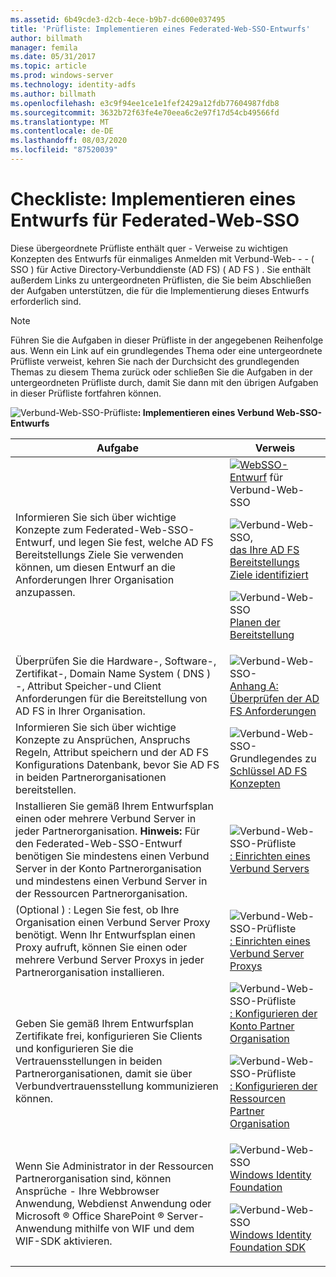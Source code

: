 ```yaml
---
ms.assetid: 6b49cde3-d2cb-4ece-b9b7-dc600e037495
title: 'Prüfliste: Implementieren eines Federated-Web-SSO-Entwurfs'
author: billmath
manager: femila
ms.date: 05/31/2017
ms.topic: article
ms.prod: windows-server
ms.technology: identity-adfs
ms.author: billmath
ms.openlocfilehash: e3c9f94ee1ce1e1fef2429a12fdb77604987fdb8
ms.sourcegitcommit: 3632b72f63fe4e70eea6c2e97f17d54cb49566fd
ms.translationtype: MT
ms.contentlocale: de-DE
ms.lasthandoff: 08/03/2020
ms.locfileid: "87520039"
---
```

# <a name="checklist-implementing-a-federated-web-sso-design"></a>Checkliste: Implementieren eines Entwurfs für Federated-Web-SSO

Diese übergeordnete Prüfliste enthält quer \- Verweise zu wichtigen Konzepten des Entwurfs für einmaliges Anmelden mit Verbund-Web- \- \- \( SSO \) für Active Directory-Verbunddienste (AD FS) \( AD FS \) . Sie enthält außerdem Links zu untergeordneten Prüflisten, die Sie beim Abschließen der Aufgaben unterstützen, die für die Implementierung dieses Entwurfs erforderlich sind.

> [!NOTE]
> Führen Sie die Aufgaben in dieser Prüfliste in der angegebenen Reihenfolge aus. Wenn ein Link auf ein grundlegendes Thema oder eine untergeordnete Prüfliste verweist, kehren Sie nach der Durchsicht des grundlegenden Themas zu diesem Thema zurück oder schließen Sie die Aufgaben in der untergeordneten Prüfliste durch, damit Sie dann mit den übrigen Aufgaben in dieser Prüfliste fortfahren können.

![Verbund-Web-SSO-Prüfliste](media/2b05dce3-938f-4168-9b8f-1f4398cbdb9b.gif)**: Implementieren eines Verbund Web-SSO-Entwurfs**

|Aufgabe|Verweis|
|--------|-------------|
|Informieren Sie sich über wichtige Konzepte zum Federated-Web-SSO-Entwurf, und legen Sie fest, welche AD FS Bereitstellungs Ziele Sie verwenden können, um diesen Entwurf an die Anforderungen Ihrer Organisation anzupassen.|![](media/faa393df-4856-4431-9eda-4f4e5be72a90.gif)[WebSSO-Entwurf](/previous-versions/windows/it-pro/windows-server-2012-R2-and-2012/dd807050(v=ws.11)) für Verbund-Web-SSO<p>![Verbund-Web-SSO,](media/faa393df-4856-4431-9eda-4f4e5be72a90.gif)[das Ihre AD FS Bereitstellungs Ziele identifiziert](../design/identifying-your-ad-fs-deployment-goals.md)<p>![Verbund-Web-SSO](media/faa393df-4856-4431-9eda-4f4e5be72a90.gif)[Planen der Bereitstellung](../design/planning-your-deployment.md)|
|Überprüfen Sie die Hardware-, Software-, Zertifikat-, Domain Name System \( DNS \) -, Attribut Speicher-und Client Anforderungen für die Bereitstellung von AD FS in Ihrer Organisation.|![Verbund-Web-SSO-](media/faa393df-4856-4431-9eda-4f4e5be72a90.gif)[Anhang A: Überprüfen der AD FS Anforderungen](/previous-versions/windows/it-pro/windows-server-2012-R2-and-2012/ff678034(v=ws.11))|
|Informieren Sie sich über wichtige Konzepte zu Ansprüchen, Anspruchs Regeln, Attribut speichern und der AD FS Konfigurations Datenbank, bevor Sie AD FS in beiden Partnerorganisationen bereitstellen.|![Verbund-Web-SSO-Grundlegendes zu](media/faa393df-4856-4431-9eda-4f4e5be72a90.gif)[Schlüssel AD FS Konzepten](../../ad-fs/technical-reference/Understanding-Key-AD-FS-Concepts.md)|
|Installieren Sie gemäß Ihrem Entwurfsplan einen oder mehrere Verbund Server in jeder Partnerorganisation. **Hinweis:** Für den Federated-Web-SSO-Entwurf benötigen Sie mindestens einen Verbund Server in der Konto Partnerorganisation und mindestens einen Verbund Server in der Ressourcen Partnerorganisation.|![Verbund-Web-SSO-Prüfliste](media/bc6cea1a-1c6c-4124-8c8f-1df5adfe8c88.gif)[: Einrichten eines Verbund Servers](Checklist--Setting-Up-a-Federation-Server.md)|
|\(Optional \) : Legen Sie fest, ob Ihre Organisation einen Verbund Server Proxy benötigt. Wenn Ihr Entwurfsplan einen Proxy aufruft, können Sie einen oder mehrere Verbund Server Proxys in jeder Partnerorganisation installieren.|![Verbund-Web-SSO-Prüfliste](media/bc6cea1a-1c6c-4124-8c8f-1df5adfe8c88.gif)[: Einrichten eines Verbund Server Proxys](Checklist--Setting-Up-a-Federation-Server-Proxy.md)|
|Geben Sie gemäß Ihrem Entwurfsplan Zertifikate frei, konfigurieren Sie Clients und konfigurieren Sie die Vertrauensstellungen in beiden Partnerorganisationen, damit sie über Verbundvertrauensstellung kommunizieren können.|![Verbund-Web-SSO-Prüfliste](media/bc6cea1a-1c6c-4124-8c8f-1df5adfe8c88.gif)[: Konfigurieren der Konto Partner Organisation](Checklist--Configuring-the-Account-Partner-Organization.md)<p>![Verbund-Web-SSO-Prüfliste](media/bc6cea1a-1c6c-4124-8c8f-1df5adfe8c88.gif)[: Konfigurieren der Ressourcen Partner Organisation](Checklist--Configuring-the-Resource-Partner-Organization.md)|
|Wenn Sie Administrator in der Ressourcen Partnerorganisation sind, können Ansprüche \- Ihre Webbrowser Anwendung, Webdienst Anwendung oder Microsoft &reg; Office SharePoint &reg; Server-Anwendung mithilfe von WIF und dem WIF-SDK aktivieren.|![Verbund-Web-SSO](media/faa393df-4856-4431-9eda-4f4e5be72a90.gif)[Windows Identity Foundation](https://go.microsoft.com/fwlink/?LinkId=122266)<p>![Verbund-Web-SSO](media/faa393df-4856-4431-9eda-4f4e5be72a90.gif)[Windows Identity Foundation SDK](https://go.microsoft.com/fwlink/?LinkId=122266)|
